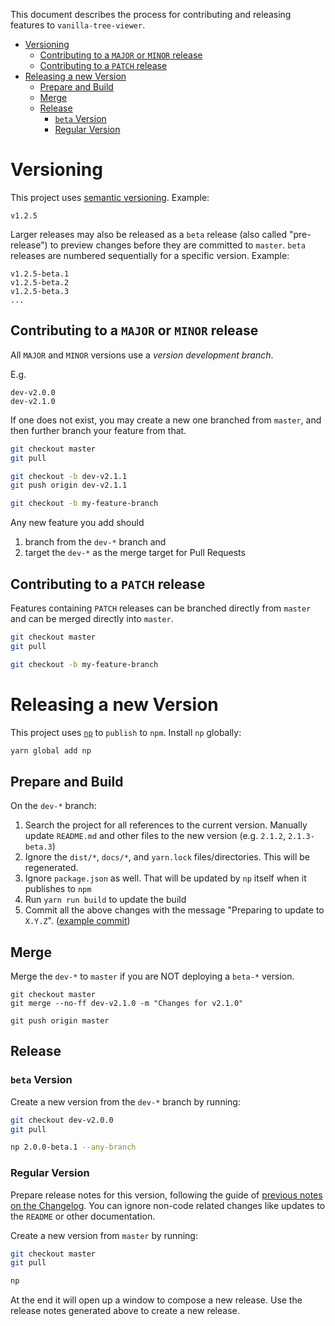 This document describes the process for contributing and releasing features to `vanilla-tree-viewer`.

- [Versioning](#versioning)
  * [Contributing to a `MAJOR` or `MINOR` release](#contributing-to-a--major--or--minor--release)
  * [Contributing to a `PATCH` release](#contributing-to-a--patch--release)
- [Releasing a new Version](#releasing-a-new-version)
  * [Prepare and Build](#prepare-and-build)
  * [Merge](#merge)
  * [Release](#release)
    + [`beta` Version](#-beta--version)
    + [Regular Version](#regular-version)

# Versioning

This project uses [semantic versioning](https://semver.org/).
Example:

```
v1.2.5
```

Larger releases may also be released as a `beta` release (also called "pre-release") to preview changes before they are committed to `master`. `beta` releases are numbered sequentially for a specific version.
Example:

```
v1.2.5-beta.1
v1.2.5-beta.2
v1.2.5-beta.3
...
```

## Contributing to a `MAJOR` or `MINOR` release

All `MAJOR` and `MINOR` versions use a *version development branch*.

E.g.

```
dev-v2.0.0
dev-v2.1.0
```

If one does not exist, you may create a new one branched from `master`, and then further branch your feature from that.

```bash
git checkout master
git pull

git checkout -b dev-v2.1.1
git push origin dev-v2.1.1

git checkout -b my-feature-branch
```

Any new feature you add should

  1. branch from the `dev-*` branch and
  2. target the `dev-*` as the merge target for Pull Requests

## Contributing to a `PATCH` release

Features containing `PATCH` releases can be branched directly from `master` and can be merged directly into `master`.

```bash
git checkout master
git pull

git checkout -b my-feature-branch
```

# Releasing a new Version

This project uses [`np`](https://www.npmjs.com/package/np) to `publish` to `npm`.
Install `np` globally:

```bash
yarn global add np
```

## Prepare and Build

On the `dev-*` branch:

  1. Search the project for all references to the current version. Manually update `README.md` and other files to the new version (e.g. `2.1.2`, `2.1.3-beta.3`)
  2. Ignore the `dist/*`, `docs/*`, and `yarn.lock` files/directories. This will be regenerated.
  3. Ignore `package.json` as well. That will be updated by `np` itself when it publishes to `npm`
  4. Run `yarn run build` to update the build
  5. Commit all the above changes with the message "Preparing to update to `X.Y.Z`". ([example commit](https://github.com/abhchand/vanilla-tree-viewer/commit/02281f6eb89866e99c462ca587509761fe768233))


## Merge

Merge the `dev-*` to `master` if you are NOT deploying a `beta-*` version.

```
git checkout master
git merge --no-ff dev-v2.1.0 -m "Changes for v2.1.0"

git push origin master
```

## Release

### `beta` Version

Create a new version from the `dev-*` branch by running:

```bash
git checkout dev-v2.0.0
git pull

np 2.0.0-beta.1 --any-branch
```

### Regular Version

Prepare release notes for this version, following the guide of [previous notes on the Changelog](https://github.com/abhchand/vanilla-tree-viewer/releases). You can ignore non-code related changes like updates to the `README` or other documentation.

Create a new version from `master` by running:

```bash
git checkout master
git pull

np
```

At the end it will open up a window to compose a new release. Use the release notes generated above to create a new release.
